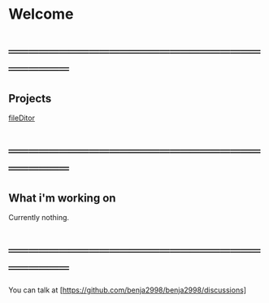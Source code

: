 # Welcome
# ═══════════════════════════════
## Projects
[fileDitor](https://github.com/benja2998/fileDitor)
# ═══════════════════════════════
## What i'm working on
Currently nothing.
# ═══════════════════════════════
You can talk at [https://github.com/benja2998/benja2998/discussions]


<!--
**benja2998/benja2998** is a ✨ _special_ ✨ repository because its `README.md` (this file) appears on your GitHub profile.

Here are some ideas to get you started:

- 🔭 I’m currently working on ...
- 🌱 I’m currently learning ...
- 👯 I’m looking to collaborate on ...
- 🤔 I’m looking for help with ...
- 💬 Ask me about ...
- 📫 How to reach me: ...
- 😄 Pronouns: ...
- ⚡ Fun fact: ...
-->
